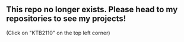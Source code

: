 ## This repo no longer exists. Please head to my repositories to see my projects!

(Click on "KTB2110" on the top left corner)
